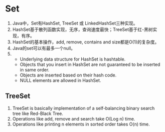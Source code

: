 # Set

1. Java中，Set有HashSet, TreeSet 或 LinkedHashSet三种实现。
2. HashSet基于散列函数实现，无序，查询速度最快；TreeSet基于红-黑树实现，有序。
3. HashSet的基本操作，add, remove, contains and size都是O(1)的复杂度。
4. Java的set可以有最多一个null。
5. * Underlying data structure for HashSet is hashtable.
   * Objects that you insert in HashSet are not guaranteed to be inserted in same order. 
   * Objects are inserted based on their hash code.
   * NULL elements are allowed in HashSet.

## TreeSet

1. TreeSet is basically implementation of a self-balancing binary search tree like Red-Black Tree. 
2. Operations like add, remove and search take O(Log n) time. 
3. Operations like printing n elements in sorted order takes O(n) time.
